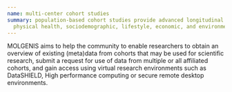 ```yaml
---
name: multi-center cohort studies
summary: population-based cohort studies provide advanced longitudinal and diverse data concerning mental and
  physical health, sociodemographic, lifestyle, economic, and environmental factors.
---
```


MOLGENIS aims to help the community to enable researchers to obtain an overview of existing (meta)data from cohorts that may be used for scientific 
research, submit a request for use of  data from multiple or all affiliated cohorts, and gain access using virtual research environments such as DataSHIELD, High performance 
computing or secure remote desktop environments.